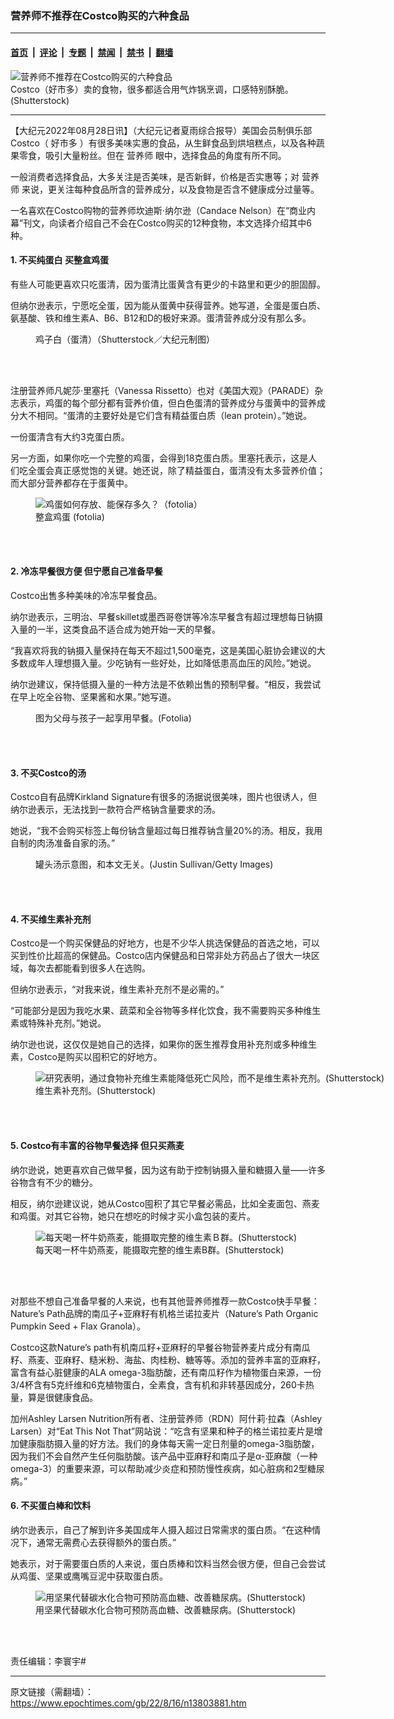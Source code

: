 ### 营养师不推荐在Costco购买的六种食品

---

#### [首页](../../../..?n13803881) &nbsp;|&nbsp; [评论](../../../../../epoch-comment?n13803881) &nbsp;|&nbsp; [专题](../../../../../epoch-special?n13803881) &nbsp;|&nbsp; [禁闻](../../../../../epoch-news?n13803881) &nbsp;|&nbsp; [禁书](../../../../../books?n13803881) &nbsp;|&nbsp; [翻墙](https://github.com/gfw-breaker/nogfw/blob/master/README.md?n13803881)


<div><img alt="营养师不推荐在Costco购买的六种食品" class="attachment-djy_600_400 size-djy_600_400 wp-post-image" src="https://i.epochtimes.com/assets/uploads/2022/05/id13736956-shutterstock_763832152-600x400.jpg"/>
<div class="caption">
 Costco（好市多）卖的食物，很多都适合用气炸锅烹调，口感特别酥脆。(Shutterstock)
</div></div><hr/><div class="post_content" id="artbody" itemprop="articleBody">
 <!-- article content begin -->
 <p>
  【大纪元2022年08月28日讯】（大纪元记者夏雨综合报导）美国会员制俱乐部Costco（
  <ok href="https://www.epochtimes.com/gb/tag/%E5%A5%BD%E5%B8%82%E5%A4%9A.html">
   好市多
  </ok>
  ）有很多美味实惠的食品，从生鲜食品到烘培糕点，以及各种蔬果零食，吸引大量粉丝。但在
  <ok href="https://www.epochtimes.com/gb/tag/%E8%90%A5%E5%85%BB%E5%B8%88.html">
   营养师
  </ok>
  眼中，选择食品的角度有所不同。
 </p>
 <p>
  一般消费者选择食品，大多关注是否美味，是否新鲜，价格是否实惠等；对
  <ok href="https://www.epochtimes.com/gb/tag/%E8%90%A5%E5%85%BB%E5%B8%88.html">
   营养师
  </ok>
  来说，更关注每种食品所含的营养成分，以及食物是否含不健康成分过量等。
 </p>
 <p>
  一名喜欢在Costco购物的营养师坎迪斯‧纳尔逊（Candace Nelson）在“商业内幕”刊文，向读者介绍自己不会在Costco购买的12种食物，本文选择介绍其中6种。
 </p>
 <h4>
  1. 不买纯蛋白 买整盒鸡蛋
 </h4>
 <p>
  有些人可能更喜欢只吃蛋清，因为蛋清比蛋黄含有更少的卡路里和更少的胆固醇。
 </p>
 <p>
  但纳尔逊表示，宁愿吃全蛋，因为能从蛋黄中获得营养。她写道，全蛋是蛋白质、氨基酸、铁和维生素A、B6、B12和D的极好来源。蛋清营养成分没有那么多。
 </p>
 <figure aria-describedby="caption-attachment-10302507" class="wp-caption aligncenter" id="attachment_10302507" style="width: 600px">
  <ok href="https://i.epochtimes.com/assets/uploads/2018/04/egg-white.jpg" target="_blank">
   <img alt="" class="size-large wp-image-10302507" src="https://i.epochtimes.com/assets/uploads/2018/04/egg-white-600x308.jpg"/>
  </ok>
  <br/><figcaption class="wp-caption-text" id="caption-attachment-10302507">
   鸡子白（蛋清）（Shutterstock／大纪元制图）
  </figcaption><br/>
 </figure><br/>
 <p>
  注册营养师凡妮莎‧里塞托（Vanessa Rissetto）也对《美国大观》（PARADE）杂志表示，鸡蛋的每个部分都有营养价值，但白色蛋清的营养成分与蛋黄中的营养成分大不相同。“蛋清的主要好处是它们含有精益蛋白质（lean protein）。”她说。
 </p>
 <p>
  一份蛋清含有大约3克蛋白质。
 </p>
 <p>
  另一方面，如果你吃一个完整的鸡蛋，会得到18克蛋白质。里塞托表示，这是人们吃全蛋会真正感觉饱的关键。她还说，除了精益蛋白，蛋清没有太多营养价值；而大部分营养都存在于蛋黄中。
 </p>
 <figure aria-describedby="caption-attachment-7975001" class="wp-caption aligncenter" id="attachment_7975001" style="width: 600px">
  <ok href="https://i.epochtimes.com/assets/uploads/2016/06/Fotolia_73693702_Subscription_L.jpg" target="_blank">
   <img alt="鸡蛋如何存放、能保存多久？（fotolia）" class="size-large wp-image-7975001" src="https://i.epochtimes.com/assets/uploads/2016/06/Fotolia_73693702_Subscription_L-600x400.jpg"/>
  </ok>
  <br/><figcaption class="wp-caption-text" id="caption-attachment-7975001">
   整盒鸡蛋 (fotolia)
  </figcaption><br/>
 </figure><br/>
 <h4>
  2. 冷冻早餐很方便 但宁愿自己准备早餐
 </h4>
 <p>
  Costco出售多种美味的冷冻早餐食品。
 </p>
 <p>
  纳尔逊表示，三明治、早餐skillet或墨西哥卷饼等冷冻早餐含有超过理想每日钠摄入量的一半，这类食品不适合成为她开始一天的早餐。
 </p>
 <p>
  “我喜欢将我的钠摄入量保持在每天不超过1,500毫克，这是美国心脏协会建议的大多数成年人理想摄入量。少吃钠有一些好处，比如降低患高血压的风险。”她说。
 </p>
 <p>
  纳尔逊建议，保持低摄入量的一种方法是不依赖出售的预制早餐。“相反，我尝试在早上吃全谷物、坚果酱和水果。”她写道。
 </p>
 <figure aria-describedby="caption-attachment-11862634" class="wp-caption aligncenter" id="attachment_11862634" style="width: 600px">
  <ok href="https://i.epochtimes.com/assets/uploads/2020/02/Fotolia_187887203_Subscription_L.jpg" target="_blank">
   <img alt="" class="size-large wp-image-11862634" src="https://i.epochtimes.com/assets/uploads/2020/02/Fotolia_187887203_Subscription_L-600x400.jpg"/>
  </ok>
  <br/><figcaption class="wp-caption-text" id="caption-attachment-11862634">
   图为父母与孩子一起享用早餐。(Fotolia)
  </figcaption><br/>
 </figure><br/>
 <h4>
  3. 不买Costco的汤
 </h4>
 <p>
  Costco自有品牌Kirkland Signature有很多的汤据说很美味，图片也很诱人，但纳尔逊表示，无法找到一款符合严格钠含量要求的汤。
 </p>
 <p>
  她说，“我不会购买标签上每份钠含量超过每日推荐钠含量20%的汤。相反，我用自制的肉汤准备自家的汤。”
 </p>
 <div class="mceTemp">
 </div>
 <figure aria-describedby="caption-attachment-11983334" class="wp-caption aligncenter" id="attachment_11983334" style="width: 600px">
  <ok href="https://i.epochtimes.com/assets/uploads/2020/03/GettyImages-1153919034.jpg" target="_blank">
   <img alt="" class="size-large wp-image-11983334" src="https://i.epochtimes.com/assets/uploads/2020/03/GettyImages-1153919034-600x395.jpg"/>
  </ok>
  <br/><figcaption class="wp-caption-text" id="caption-attachment-11983334">
   罐头汤示意图，和本文无关。(Justin Sullivan/Getty Images)
  </figcaption><br/>
 </figure><br/>
 <h4>
  4. 不买维生素补充剂
 </h4>
 <p>
  Costco是一个购买保健品的好地方，也是不少华人挑选保健品的首选之地，可以买到性价比超高的保健品。Costco店内保健品和日常非处方药品占了很大一块区域，每次去都能看到很多人在选购。
 </p>
 <p>
  但纳尔逊表示，“对我来说，维生素补充剂不是必需的。”
 </p>
 <p>
  “可能部分是因为我吃水果、蔬菜和全谷物等多样化饮食，我不需要购买多种维生素或特殊补充剂。”她说。
 </p>
 <p>
  纳尔逊也说，这仅仅是她自己的选择，如果你的医生推荐食用补充剂或多种维生素，Costco是购买以囤积它的好地方。
 </p>
 <figure aria-describedby="caption-attachment-11267430" class="wp-caption aligncenter" id="attachment_11267430" style="width: 600px">
  <ok href="https://i.epochtimes.com/assets/uploads/2019/05/vitamin2_1041373417-copy.jpg" target="_blank">
   <img alt="研究表明，通过食物补充维生素能降低死亡风险，而不是维生素补充剂。(Shutterstock)" class="size-large wp-image-11267430" src="https://i.epochtimes.com/assets/uploads/2019/05/vitamin2_1041373417-copy-600x308.jpg"/>
  </ok>
  <br/><figcaption class="wp-caption-text" id="caption-attachment-11267430">
   维生素补充剂。(Shutterstock)
  </figcaption><br/>
 </figure><br/>
 <h4>
  5. Costco有丰富的谷物早餐选择 但只买燕麦
 </h4>
 <p>
  纳尔逊说，她更喜欢自己做早餐，因为这有助于控制钠摄入量和糖摄入量——许多谷物含有不少的糖分。
 </p>
 <p>
  相反，纳尔逊建议说，她从Costco囤积了其它早餐必需品，比如全麦面包、燕麦和鸡蛋。对其它谷物，她只在想吃的时候才买小盒包装的麦片。
 </p>
 <figure aria-describedby="caption-attachment-12572406" class="wp-caption aligncenter" id="attachment_12572406" style="width: 600px">
  <ok href="https://i.epochtimes.com/assets/uploads/2020/11/2020-11-24_234932.png" target="_blank">
   <img alt="每天喝一杯牛奶燕麦，能摄取完整的维生素Ｂ群。(Shutterstock)" class="size-large wp-image-12572406" src="https://i.epochtimes.com/assets/uploads/2020/11/2020-11-24_234932-600x308.png"/>
  </ok>
  <br/><figcaption class="wp-caption-text" id="caption-attachment-12572406">
   每天喝一杯牛奶燕麦，能摄取完整的维生素B群。(Shutterstock)
  </figcaption><br/>
 </figure><br/>
 <p>
  对那些不想自己准备早餐的人来说，也有其他营养师推荐一款Costco快手早餐：Nature’s Path品牌的南瓜子+亚麻籽有机格兰诺拉麦片（Nature’s Path Organic Pumpkin Seed + Flax Granola）。
 </p>
 <p>
  Costco这款Nature’s path有机南瓜籽+亚麻籽的早餐谷物营养麦片成分有南瓜籽、燕麦、亚麻籽、糙米粉、海盐、肉桂粉、糖等等。添加的营养丰富的亚麻籽，富含有益心脏健康的ALA omega-3脂肪酸，还有南瓜籽作为植物蛋白来源，一份3/4杯含有5克纤维和6克植物蛋白，全素食，含有机和非转基因成分，260卡热量，算是很健康食品。
 </p>
 <p>
  加州Ashley Larsen Nutrition所有者、注册营养师（RDN）阿什莉‧拉森（Ashley Larsen）对“Eat This Not That”网站说：“吃含有坚果和种子的格兰诺拉麦片是增加健康脂肪摄入量的好方法。我们的身体每天需一定日剂量的omega-3脂肪酸，因为我们不会自然产生任何脂肪酸。该产品中亚麻籽和南瓜子是α-亚麻酸（一种omega-3）的重要来源，可以帮助减少炎症和预防慢性疾病，如心脏病和2型糖尿病。”
 </p>
 <h4>
  6. 不买蛋白棒和饮料
 </h4>
 <p>
  纳尔逊表示，自己了解到许多美国成年人摄入超过日常需求的蛋白质。“在这种情况下，通常无需费心去获得额外的蛋白质。”
 </p>
 <p>
  她表示，对于需要蛋白质的人来说，蛋白质棒和饮料当然会很方便，但自己会尝试从鸡蛋、坚果或鹰嘴豆泥中获取蛋白质。
 </p>
 <figure aria-describedby="caption-attachment-13606250" class="wp-caption aligncenter" id="attachment_13606250" style="width: 600px">
  <ok href="https://i.epochtimes.com/assets/uploads/2022/02/id13606250-nuts_213903202.jpg" target="_blank">
   <img alt="用坚果代替碳水化合物可预防高血糖、改善糖尿病。(Shutterstock)" class="size-large wp-image-13606250" src="https://i.epochtimes.com/assets/uploads/2022/02/id13606250-nuts_213903202-600x400.jpg"/>
  </ok>
  <br/><figcaption class="wp-caption-text" id="caption-attachment-13606250">
   用坚果代替碳水化合物可预防高血糖、改善糖尿病。(Shutterstock)
  </figcaption><br/>
 </figure><br/>
 <p>
  责任编辑：李寰宇#
 </p>
 <!-- article content end -->
 <div id="below_article_ad">
 </div>
</div>


---

原文链接（需翻墙）：https://www.epochtimes.com/gb/22/8/16/n13803881.htm